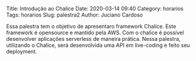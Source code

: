 Title: Introdução ao Chalice
Date: 2020-03-14 09:40
Category: horarios
Tags: horarios
Slug: palestra2
Author: Juciano Cardoso

Essa palestra tem o objetivo de apresentaro framework Chalice. Este framework é opensource e mantido pela AWS. Com o chalice é possível desenvolver aplicações serverless de maneira prática. Nessa palestra, utilizando o Chalice, será desenvolvida uma API em live-coding e feito seu deployment.
